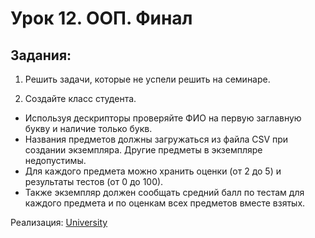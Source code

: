 # Урок 12. ООП. Финал

## Задания:

1. Решить задачи, которые не успели решить на семинаре.

2. Создайте класс студента.
* Используя дескрипторы проверяйте ФИО на первую заглавную букву и наличие только букв.
* Названия предметов должны загружаться из файла CSV при создании экземпляра. Другие предметы в экземпляре недопустимы.
* Для каждого предмета можно хранить оценки (от 2 до 5) и результаты тестов (от 0 до 100).
* Также экземпляр должен сообщать средний балл по тестам для каждого предмета и по оценкам всех предметов вместе взятых.

Реализация:
[University](https://github.com/MikhailAkulov/intoTheDepthsOfPython/blob/main/pythonHomeWork_12/university.py)